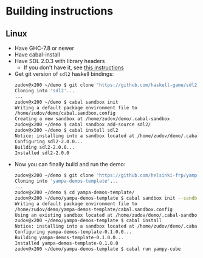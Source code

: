 # Building instructions

## Linux

- Have GHC-7.8 or newer
- Have cabal-install
- Have SDL 2.0.3 with library headers
  - If you don't have it, see [this instructions][build_sdl]
- Get git version of `sdl2` haskell bindings:
  ```bash
  zudov@x200 ~/demo $ git clone "https://github.com/haskell-game/sdl2"
  Cloning into 'sdl2'...
  ...
  zudov@x200 ~/demo $ cabal sandbox init
  Writing a default package environment file to
  /home/zudov/demo/cabal.sandbox.config
  Creating a new sandbox at /home/zudov/demo/.cabal-sandbox
  zudov@x200 ~/demo $ cabal sandbox add-source sdl2/
  zudov@x200 ~/demo $ cabal install sdl2
  Notice: installing into a sandbox located at /home/zudov/demo/.cabal-sandbox
  Configuring sdl2-2.0.0...
  Building sdl2-2.0.0...
  Installed sdl2-2.0.0
  ```
- Now you can finally build and run the demo:
  ```bash
  zudov@x200 ~/demo $ git clone "https://github.com/helsinki-frp/yampa-demos-template"
  Cloning into 'yampa-demos-template'...
  ...
  zudov@x200 ~/demo $ cd yampa-demos-template/
  zudov@x200 ~/demo/yampa-demos-template $ cabal sandbox init --sandbox ../.cabal-sandbox/
  Writing a default package environment file to
  /home/zudov/demo/yampa-demos-template/cabal.sandbox.config
  Using an existing sandbox located at /home/zudov/demo/.cabal-sandbox
  zudov@x200 ~/demo/yampa-demos-template $ cabal install
  Notice: installing into a sandbox located at /home/zudov/demo/.cabal-sandbox
  Configuring yampa-demos-template-0.1.0.0...
  Building yampa-demos-template-0.1.0.0...
  Installed yampa-demos-template-0.1.0.0
  zudov@x200 ~/demo/yampa-demos-template $ cabal run yampy-cube
  ```

[build_sdl]: https://github.com/haskell-game/sdl2#building
